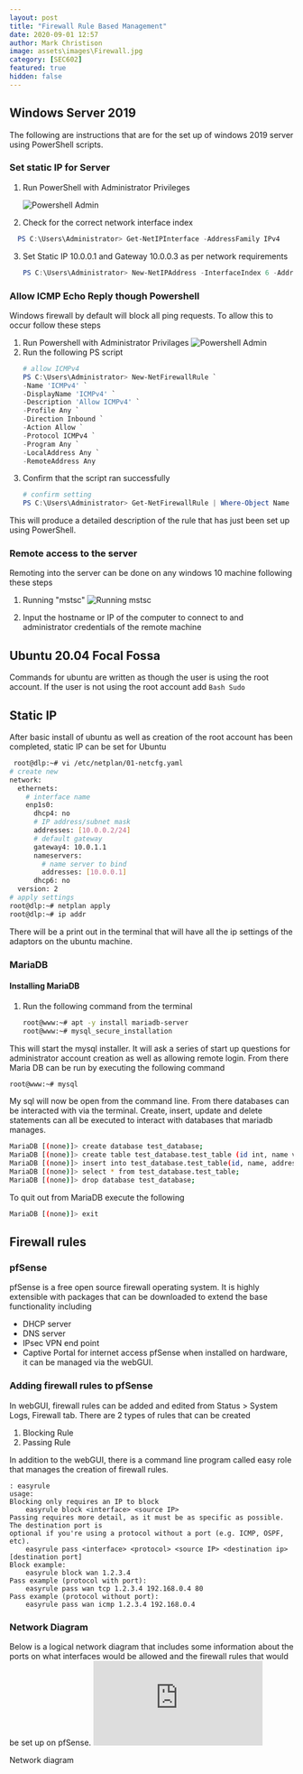 ```yaml
---
layout: post
title: "Firewall Rule Based Management"
date: 2020-09-01 12:57
author: Mark Christison
image: assets\images\Firewall.jpg
category: [SEC602]
featured: true
hidden: false
---
```


## Windows Server 2019

The following are instructions that are for the set up of windows 2019 server using PowerShell scripts.

### Set static IP for Server

1. Run PowerShell with Administrator Privileges

   ![Powershell Admin](https://mckevmeister.github.io/assets/images/powershellAdmin.png)

2. Check for the correct network interface index
```PowerShell
  PS C:\Users\Administrator> Get-NetIPInterface -AddressFamily IPv4
```

3. Set Static IP 10.0.0.1 and Gateway 10.0.0.3 as per network requirements
   ```PowerShell
   PS C:\Users\Administrator> New-NetIPAddress -InterfaceIndex 6 -AddressFamily IPv4 -IPAddress "10.0.0.01" -PrefixLength 24 -DefaultGateway "10.0.0.3"
   ```
### Allow ICMP Echo Reply though Powershell

Windows firewall by default will block all ping requests. To allow this to occur follow these steps

1. Run Powershell with Administrator Privilages
   ![Powershell Admin](https://mckevmeister.github.io/assets/images/AllowICMP.png)
2. Run the following PS script
   ```powershell
   # allow ICMPv4
   PS C:\Users\Administrator> New-NetFirewallRule `
   -Name 'ICMPv4' `
   -DisplayName 'ICMPv4' `
   -Description 'Allow ICMPv4' `
   -Profile Any `
   -Direction Inbound `
   -Action Allow `
   -Protocol ICMPv4 `
   -Program Any `
   -LocalAddress Any `
   -RemoteAddress Any
   ```
3. Confirm that the script ran successfully
   ```powershell
   # confirm setting
   PS C:\Users\Administrator> Get-NetFirewallRule | Where-Object Name -Like 'ICMPv4'
   ```
This will produce a detailed description of the rule that has just been set up using PowerShell.

### Remote access to the server

Remoting into the server can be done on any windows 10 machine following these steps
1. Running "mstsc"
   ![Running mstsc](https://mckevmeister.github.io/assets/images/remoteDesktop1.png)

2. Input the hostname or IP of the computer to connect to and administrator credentials of the remote machine

## Ubuntu 20.04 Focal Fossa

Commands for ubuntu are written as though the user is using the root account. If the user is not using the root account add `Bash Sudo `

## Static IP

After basic install of ubuntu as well as creation of the root account has been completed, static IP can be set for Ubuntu

```Bash
 root@dlp:~# vi /etc/netplan/01-netcfg.yaml
# create new
network:
  ethernets:
    # interface name
    enp1s0:
      dhcp4: no
      # IP address/subnet mask
      addresses: [10.0.0.2/24]
      # default gateway
      gateway4: 10.0.1.1
      nameservers:
        # name server to bind
        addresses: [10.0.0.1]
      dhcp6: no
  version: 2
# apply settings
root@dlp:~# netplan apply
root@dlp:~# ip addr
```

There will be a print out in the terminal that will have all the ip settings of the adaptors on the ubuntu machine.

### MariaDB

#### Installing MariaDB

1. Run the following command from the terminal

   ```Bash
   root@www:~# apt -y install mariadb-server
   root@www:~# mysql_secure_installation
   ```
This will start the mysql installer. It will ask a series of start up questions for administrator account creation as well as allowing remote login.
From there Maria DB can be run by executing the following command

```Bash
root@www:~# mysql
```

My sql will now be open from the command line. From there databases can be interacted with via the terminal. Create, insert, update and delete statements can all be executed to interact with databases that mariadb manages.

```Bash
MariaDB [(none)]> create database test_database;
MariaDB [(none)]> create table test_database.test_table (id int, name varchar(50), address varchar(50), primary key (id));
MariaDB [(none)]> insert into test_database.test_table(id, name, address) values("001", "Ubuntu", "Hiroshima");
MariaDB [(none)]> select * from test_database.test_table;
MariaDB [(none)]> drop database test_database;
```

To quit out from MariaDB execute the following

```Bash
MariaDB [(none)]> exit
```

## Firewall rules

### pfSense

pfSense is a free open source firewall operating system. It is highly extensible with packages that can be downloaded to extend the base functionality including
- DHCP server
- DNS server
- IPsec VPN end point
- Captive Portal for internet access
pfSense when installed on hardware, it can be managed via the webGUI.

### Adding firewall rules to pfSense

In webGUI, firewall rules can be added and edited from Status > System Logs, Firewall tab. There are 2 types of rules that can be created

1. Blocking Rule
2. Passing Rule

In addition to the webGUI, there is a command line program called easy role that manages the creation of firewall rules.

```Shell
: easyrule
usage:
Blocking only requires an IP to block
    easyrule block <interface> <source IP>
Passing requires more detail, as it must be as specific as possible. The destination port is
optional if you're using a protocol without a port (e.g. ICMP, OSPF, etc).
    easyrule pass <interface> <protocol> <source IP> <destination ip> [destination port]
Block example:
    easyrule block wan 1.2.3.4
Pass example (protocol with port):
    easyrule pass wan tcp 1.2.3.4 192.168.0.4 80
Pass example (protocol without port):
    easyrule pass wan icmp 1.2.3.4 192.168.0.4
```

### Network Diagram

Below is a logical network diagram that includes some information about the ports on what interfaces would be allowed and the firewall rules that would be set up on pfSense.
![Network Diagram](https://mckevmeister.github.io/assets/docs/SEC602-DMZ-network.pdf)

<object data="/assets/docs/SEC602-DMZ-network.pdf" type="application/pdf" width="100%" height="800px">
  <p>Network diagram<a href="assets/docs/SEC602-DMZ-network.pdf"></a></p>
